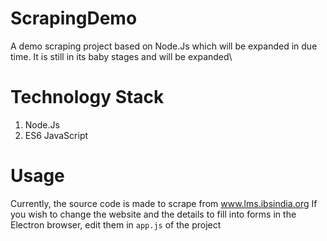 # ScrapingDemo
A demo scraping project based on Node.Js which will be expanded in due time. It is still in its baby stages and will be expanded\

# Technology Stack
1. Node.Js
2. ES6 JavaScript

# Usage
Currently, the source code is made to scrape from www.lms.ibsindia.org
If you wish to change the website and the details to fill into forms in the Electron browser, edit them in ```app.js``` of the project
